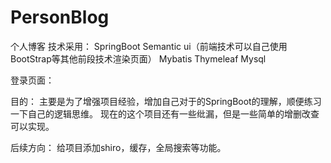 # PersonBlog
个人博客
技术采用：
  SpringBoot
  Semantic ui（前端技术可以自己使用BootStrap等其他前段技术渲染页面）
  Mybatis
  Thymeleaf
  Mysql

登录页面：





目的：
  主要是为了增强项目经验，增加自己对于的SpringBoot的理解，顺便练习一下自己的逻辑思维。
  现在的这个项目还有一些纰漏，但是一些简单的增删改查可以实现。
  
后续方向：
  给项目添加shiro，缓存，全局搜索等功能。
 
